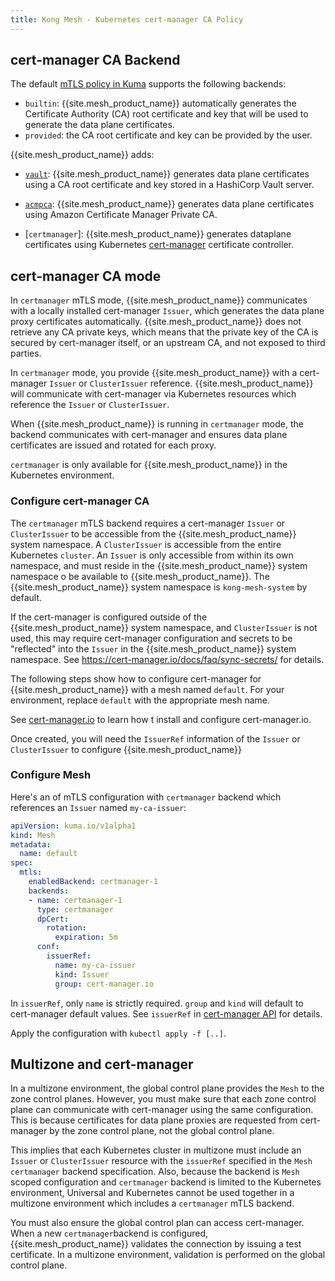 ```yaml
---
title: Kong Mesh - Kubernetes cert-manager CA Policy
---
```


## cert-manager CA Backend

The default [mTLS policy in Kuma](https://kuma.io/docs/latest/policies/mutual-tls/)
supports the following backends:

* `builtin`: {{site.mesh_product_name}} automatically generates the Certificate
Authority (CA) root certificate and key that will be used to generate the data
plane certificates.
* `provided`: the CA root certificate and key can be provided by the user.

{{site.mesh_product_name}} adds:

* [`vault`](/mesh/{{page.kong_version}}/features/vault): {{site.mesh_product_name}} generates data plane certificates
using a CA root certificate and key stored in a HashiCorp Vault
server.

* [`acmpca`](/mesh/{{page.kong_version}}/features/acmpca): {{site.mesh_product_name}} generates data plane certificates
using Amazon Certificate Manager Private CA.

* [`certmanager`]: {{site.mesh_product_name}} generates dataplane certificates
using Kubernetes [cert-manager](https://cert-manager.io) certificate controller.

## cert-manager CA mode

In `certmanager` mTLS mode, {{site.mesh_product_name}} communicates with a locally installed cert-manager `Issuer`,
which generates the data plane proxy certificates automatically.
{{site.mesh_product_name}} does not retrieve any CA private keys,
which means that the private key of the CA is secured by cert-manager itself,
or an upstream CA,
and not exposed to third parties.

In `certmanager` mode, you provide {{site.mesh_product_name}} with a cert-manager `Issuer`
or `ClusterIssuer` reference. {{site.mesh_product_name}} will communicate with cert-manager
via Kubernetes resources which reference the `Issuer` or `ClusterIssuer`.

When {{site.mesh_product_name}} is running in `certmanager` mode, the backend communicates with cert-manager
and ensures data plane certificates are issued and rotated for each proxy.

`certmanager` is only available for {{site.mesh_product_name}} in the Kubernetes environment.

### Configure cert-manager CA

The `certmanager` mTLS backend requires a cert-manager `Issuer` or `ClusterIssuer` to be accessible
from the {{site.mesh_product_name}} system namespace.
A `ClusterIssuer` is accessible from the entire Kubernetes `cluster`.
An `Issuer` is only accessible from within its own namespace,
and must reside in the {{site.mesh_product_name}} system namespace
o be available to {{site.mesh_product_name}}.
The {{site.mesh_product_name}} system namespace is `kong-mesh-system` by default.

If the cert-manager is configured outside of the {{site.mesh_product_name}} system namespace,
and `ClusterIssuer` is not used,
this may require cert-manager configuration and secrets to be "reflected" into the `Issuer`
in the {{site.mesh_product_name}} system namespace. See https://cert-manager.io/docs/faq/sync-secrets/ for details.

The following steps show how to configure cert-manager for {{site.mesh_product_name}} with
a mesh named `default`. For your environment, replace `default` with the appropriate mesh name.

See [cert-manager.io](https://cert-manager.io) to learn how t
install and configure cert-manager.io.

Once created, you will need the `IssuerRef` information of the `Issuer` or `ClusterIssuer`
to configure {{site.mesh_product_name}}

### Configure Mesh

Here's an of mTLS configuration with `certmanager` backend
which references an `Issuer` named `my-ca-issuer`:

```yaml
apiVersion: kuma.io/v1alpha1
kind: Mesh
metadata:
  name: default
spec:
  mtls:
    enabledBackend: certmanager-1
    backends:
    - name: certmanager-1
      type: certmanager
      dpCert:
        rotation:
          expiration: 5m
      conf:
        issuerRef:
          name: my-ca-issuer
          kind: Issuer
          group: cert-manager.io
```

In `issuerRef`, only `name` is strictly required.
`group` and `kind` will default to cert-manager default values. See `issuerRef` in [cert-manager API](https://cert-manager.io/docs/reference/api-docs/#cert-manager.io/v1.CertificateRequestSpec) for details.

Apply the configuration with `kubectl apply -f [..]`.

## Multizone and cert-manager

In a multizone environment, the global control plane provides the `Mesh` to the zone control planes. However, you must make sure that each zone control plane can communicate with cert-manager using the same configuration.
This is because certificates for data plane proxies are requested from cert-manager by the zone control plane, not the global control plane.

This implies that each Kubernetes cluster in multizone must include an `Issuer` or `ClusterIssuer`
resource with the `issuerRef`  specified in the `Mesh` `certmanager` backend specification.
Also, because the backend is `Mesh` scoped configuration and `certmanager` backend is limited to the Kubernetes environment,
Universal and Kubernetes cannot be used together in a multizone environment which includes a `certmanager` mTLS backend.

You must also ensure the global control plan can access cert-manager.
When a new `certmanager`backend is configured, {{site.mesh_product_name}} validates the connection by issuing a test certificate.
In a multizone environment, validation is performed on the global control plane.
